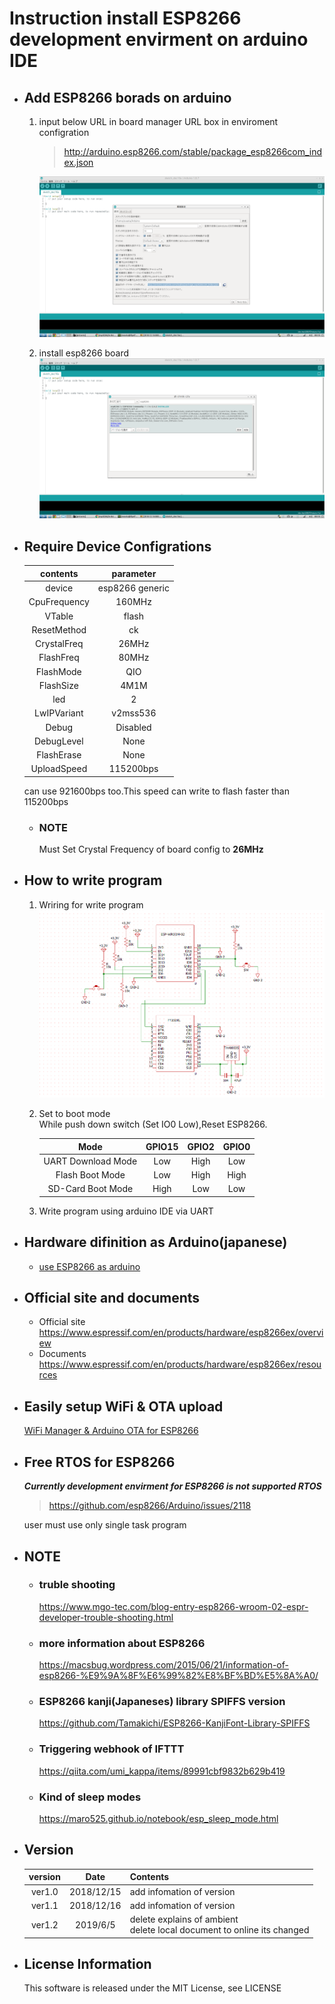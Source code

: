 # Instruction install ESP8266 development envirment on arduino IDE

- ## Add ESP8266 borads on arduino

    1. input below URL in board manager URL box in enviroment configration
        > http://arduino.esp8266.com/stable/package_esp8266com_index.json   

        ![](./pictures/BoardManager.png)
    2. install esp8266 board 
        ![](./pictures/install.png)

- ## Require Device Configrations
    |contents|parameter|
    |:---:|:--:|
    |device|esp8266 generic|   
    |CpuFrequency|160MHz|
    |VTable|flash|
    |ResetMethod|ck|
    |CrystalFreq|26MHz|
    |FlashFreq|80MHz|
    |FlashMode|QIO|
    |FlashSize|4M1M|
    |led|2|
    |LwIPVariant|v2mss536|
    |Debug|Disabled|
    |DebugLevel|None|
    |FlashErase|None|  
    |UploadSpeed|115200bps| 
    can use 921600bps too.This speed can write to flash faster than 115200bps   
    - ### NOTE
        Must Set Crystal Frequency of board config to **26MHz**
    

- ## How to write program
    1. Wriring for write program
        ![](./pictures/wiring.png)
    1. Set to boot mode   
        While push down switch (Set IO0 Low),Reset ESP8266.

        |Mode|GPIO15 | GPIO2| GPIO0|
        |:--:|:--:|:--:|:--:|
        |UART Download Mode|Low|High|Low|
        |Flash Boot Mode|Low|High|High|
        |SD-Card Boot Mode|High|Low|Low|
    1. Write program using arduino IDE via UART

- ## Hardware difinition as Arduino(japanese)
    - [use ESP8266 as arduino](https://keijirotanabe.github.io/blog/2017/02/08/esp8266-how-to-170208/)   

- ## Official site and documents
    - Official site
        https://www.espressif.com/en/products/hardware/esp8266ex/overview
    - Documents
        https://www.espressif.com/en/products/hardware/esp8266ex/resources    

- ## Easily setup WiFi & OTA upload   
    [WiFi Manager & Arduino OTA for ESP8266](./libraries/main/)

- ## Free RTOS for ESP8266
    ***Currently development envirment for ESP8266 is not supported RTOS***   
    > https://github.com/esp8266/Arduino/issues/2118   
    
    user must use only single task program
- ## NOTE
    - ### truble shooting
        https://www.mgo-tec.com/blog-entry-esp8266-wroom-02-espr-developer-trouble-shooting.html

    - ### more information about ESP8266
        https://macsbug.wordpress.com/2015/06/21/information-of-esp8266-%E9%9A%8F%E6%99%82%E8%BF%BD%E5%8A%A0/

    - ### ESP8266 kanji(Japaneses) library SPIFFS version
        https://github.com/Tamakichi/ESP8266-KanjiFont-Library-SPIFFS

    - ### Triggering webhook of IFTTT 
        https://qiita.com/umi_kappa/items/89991cbf9832b629b419 

    - ### Kind of sleep modes 
        https://maro525.github.io/notebook/esp_sleep_mode.html  

 
- ## Version

    |version  |Date|Contents|
    |:-----:|:-------:|:----------------|
    |ver1.0 |2018/12/15|add infomation of version|   
    |ver1.1 |2018/12/16|add infomation of version|   
    |ver1.2 |2019/6/5|delete explains of ambient <br> delete local document to online its changed|   

- ## License Information
   This software is released under the MIT License, see LICENSE
